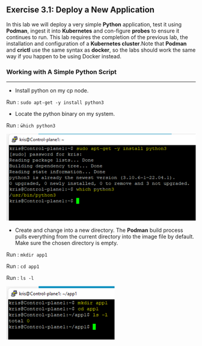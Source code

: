 ## **Exercise 3.1: Deploy a New Application**

In this lab we will deploy a very simple **Python** application, test it using **Podman**, ingest it into **Kubernetes** and con-figure **probes** to ensure it continues to run.  This lab requires the completion of the previous lab, the installation and configuration of a **Kubernetes cluster**.Note that **Podman** and **crictl** use the same syntax as **docker**, so the labs should work the same way if you happen to be using Docker instead.

### **Working with A Simple Python Script**
---
- Install python on my cp node. 

Run : `sudo apt-get -y install python3`

- Locate the python binary on my system.

Run : ̃`which python3`

![install python](./Images/install%20python.PNG)

- Create and change into a new directory. The **Podman** build process pulls everything from the current directory into the image file by default. Make sure the chosen directory is empty.

Run : `mkdir app1`

Run : `cd app1`

Run :  `ls -l`

![mkdir app1](./Images/mkdir%20app1.PNG)

